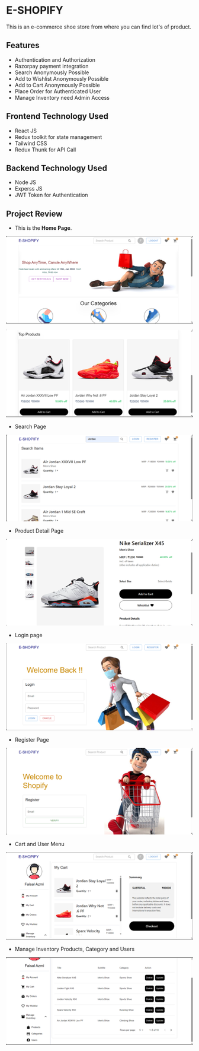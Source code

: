# E-SHOPIFY
This is an e-commerce shoe store from where you can find lot's of product.

## Features
- Authentication and Authorization
- Razorpay payment integration
- Search Anonymously Possible
- Add to Wishlist Anonymously Possible
- Add to Cart Anonymously Possible
- Place Order for Authenticated User
- Manage Inventory need Admin Access

## Frontend Technology Used
- React JS
- Redux toolkit for state management
- Tailwind CSS
- Redux Thunk for API Call

## Backend Technology Used
- Node JS
- Experss JS
- JWT Token for Authentication

## Project Review

- This is the **Home Page**.

<img
  src="./Preview/Home-1.png"
  alt="Alt text"
  title="Optional title"
  style="display: inline-block; margin: 0 auto; max-width: 100%">

<img
  src="./Preview/Home-2.png"
  alt="Alt text"
  title="Optional title"
  style="display: inline-block; margin: 0 auto; max-width: 100%">

- Search Page

<img
  src="./Preview/Search.png"
  alt="Alt text"
  title="Optional title"
  style="display: inline-block; margin: 0 auto; max-width: 100%">

- Product Detail Page

<img
  src="./Preview/ProductDetailPage.png"
  alt="Alt text"
  title="Optional title"
  style="display: inline-block; margin: 0 auto; max-width: 100%">

- Login page

<img
  src="./Preview/Login.png"
  alt="Alt text"
  title="Optional title"
  style="display: inline-block; margin: 0 auto; max-width: 100%">

- Register Page

<img
  src="./Preview/Register.png"
  alt="Alt text"
  title="Optional title"
  style="display: inline-block; margin: 0 auto; max-width: 100%">

- Cart and User Menu

<img
  src="./Preview/UserMenu.png"
  alt="Alt text"
  title="Optional title"
  style="display: inline-block; margin: 0 auto; max-width: 100%">

- Manage Inventory Products, Category and Users

<img
  src="./Preview/ManageInventory.png"
  alt="Alt text"
  title="Optional title"
  style="display: inline-block; margin: 0 auto; max-width: 100%">

